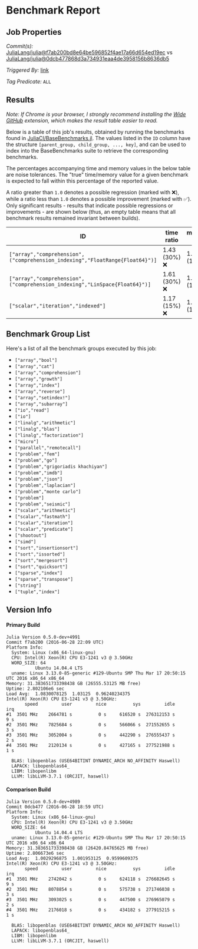 # Benchmark Report

## Job Properties

*Commit(s):* [JuliaLang/julia@f7ab200bd8e64be596852f4ae17a66d654ed19ec](https://github.com/JuliaLang/julia/commit/f7ab200bd8e64be596852f4ae17a66d654ed19ec) vs [JuliaLang/julia@0dcb477868d3a734931eaa4de3958156b8636db5](https://github.com/JuliaLang/julia/commit/0dcb477868d3a734931eaa4de3958156b8636db5)

*Triggered By:* [link](https://github.com/JuliaLang/julia/pull/14763#issuecomment-229201341)

*Tag Predicate:* `ALL`

## Results

*Note: If Chrome is your browser, I strongly recommend installing the [Wide GitHub](https://chrome.google.com/webstore/detail/wide-github/kaalofacklcidaampbokdplbklpeldpj?hl=en)
extension, which makes the result table easier to read.*

Below is a table of this job's results, obtained by running the benchmarks found in
[JuliaCI/BaseBenchmarks.jl](https://github.com/JuliaCI/BaseBenchmarks.jl). The values
listed in the `ID` column have the structure `[parent_group, child_group, ..., key]`,
and can be used to index into the BaseBenchmarks suite to retrieve the corresponding
benchmarks.

The percentages accompanying time and memory values in the below table are noise tolerances. The "true"
time/memory value for a given benchmark is expected to fall within this percentage of the reported value.

A ratio greater than `1.0` denotes a possible regression (marked with :x:), while a ratio less
than `1.0` denotes a possible improvement (marked with :white_check_mark:). Only significant results - results
that indicate possible regressions or improvements - are shown below (thus, an empty table means that all
benchmark results remained invariant between builds).

| ID | time ratio | memory ratio |
|----|------------|--------------|
| `["array","comprehension",("comprehension_indexing","FloatRange{Float64}")]` | 1.43 (30%) :x: | 1.00 (1%)  |
| `["array","comprehension",("comprehension_indexing","LinSpace{Float64}")]` | 1.61 (30%) :x: | 1.00 (1%)  |
| `["scalar","iteration","indexed"]` | 1.17 (15%) :x: | 1.00 (1%)  |

## Benchmark Group List

Here's a list of all the benchmark groups executed by this job:

- `["array","bool"]`
- `["array","cat"]`
- `["array","comprehension"]`
- `["array","growth"]`
- `["array","index"]`
- `["array","reverse"]`
- `["array","setindex!"]`
- `["array","subarray"]`
- `["io","read"]`
- `["io"]`
- `["linalg","arithmetic"]`
- `["linalg","blas"]`
- `["linalg","factorization"]`
- `["micro"]`
- `["parallel","remotecall"]`
- `["problem","fem"]`
- `["problem","go"]`
- `["problem","grigoriadis khachiyan"]`
- `["problem","imdb"]`
- `["problem","json"]`
- `["problem","laplacian"]`
- `["problem","monte carlo"]`
- `["problem"]`
- `["problem","seismic"]`
- `["scalar","arithmetic"]`
- `["scalar","fastmath"]`
- `["scalar","iteration"]`
- `["scalar","predicate"]`
- `["shootout"]`
- `["simd"]`
- `["sort","insertionsort"]`
- `["sort","issorted"]`
- `["sort","mergesort"]`
- `["sort","quicksort"]`
- `["sparse","index"]`
- `["sparse","transpose"]`
- `["string"]`
- `["tuple","index"]`

## Version Info

#### Primary Build

```
Julia Version 0.5.0-dev+4991
Commit f7ab200 (2016-06-28 22:09 UTC)
Platform Info:
  System: Linux (x86_64-linux-gnu)
  CPU: Intel(R) Xeon(R) CPU E3-1241 v3 @ 3.50GHz
  WORD_SIZE: 64
           Ubuntu 14.04.4 LTS
  uname: Linux 3.13.0-85-generic #129-Ubuntu SMP Thu Mar 17 20:50:15 UTC 2016 x86_64 x86_64
Memory: 31.383651733398438 GB (26555.53125 MB free)
Uptime: 2.802106e6 sec
Load Avg:  1.0830078125  1.03125  0.96240234375
Intel(R) Xeon(R) CPU E3-1241 v3 @ 3.50GHz: 
       speed         user         nice          sys         idle          irq
#1  3501 MHz    2664781 s          0 s     616520 s  276312153 s          9 s
#2  3501 MHz    7825684 s          0 s     566066 s  271552655 s          3 s
#3  3501 MHz    3052004 s          0 s     442290 s  276555437 s          2 s
#4  3501 MHz    2120134 s          0 s     427165 s  277521988 s          1 s

  BLAS: libopenblas (USE64BITINT DYNAMIC_ARCH NO_AFFINITY Haswell)
  LAPACK: libopenblas64_
  LIBM: libopenlibm
  LLVM: libLLVM-3.7.1 (ORCJIT, haswell)

```

#### Comparison Build

```
Julia Version 0.5.0-dev+4989
Commit 0dcb477 (2016-06-28 18:59 UTC)
Platform Info:
  System: Linux (x86_64-linux-gnu)
  CPU: Intel(R) Xeon(R) CPU E3-1241 v3 @ 3.50GHz
  WORD_SIZE: 64
           Ubuntu 14.04.4 LTS
  uname: Linux 3.13.0-85-generic #129-Ubuntu SMP Thu Mar 17 20:50:15 UTC 2016 x86_64 x86_64
Memory: 31.383651733398438 GB (26420.84765625 MB free)
Uptime: 2.806673e6 sec
Load Avg:  1.0029296875  1.001953125  0.9599609375
Intel(R) Xeon(R) CPU E3-1241 v3 @ 3.50GHz: 
       speed         user         nice          sys         idle          irq
#1  3501 MHz    2742042 s          0 s     624118 s  276682645 s          9 s
#2  3501 MHz    8078854 s          0 s     575738 s  271746038 s          3 s
#3  3501 MHz    3093025 s          0 s     447500 s  276965079 s          2 s
#4  3501 MHz    2176018 s          0 s     434182 s  277915215 s          1 s

  BLAS: libopenblas (USE64BITINT DYNAMIC_ARCH NO_AFFINITY Haswell)
  LAPACK: libopenblas64_
  LIBM: libopenlibm
  LLVM: libLLVM-3.7.1 (ORCJIT, haswell)

```
